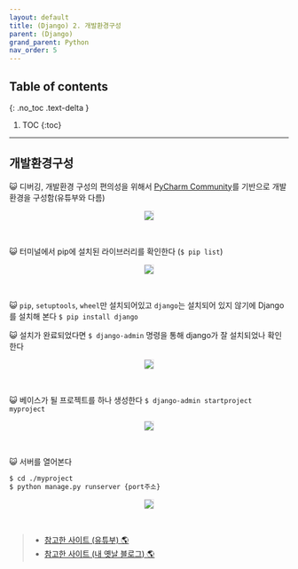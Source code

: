 ```yaml
---
layout: default
title: (Django) 2. 개발환경구성
parent: (Django)
grand_parent: Python
nav_order: 5
---
```


## Table of contents
{: .no_toc .text-delta }

1. TOC
{:toc}

---

## 개발환경구성

😺 디버깅, 개발환경 구성의 편의성을 위해서 [PyCharm Community](https://www.jetbrains.com/ko-kr/pycharm/download/#section=windows)를 기반으로 개발환경을 구성함(유튜부와 다름)

<p align="center">
  <img src="https://taehyungs-programming-blog.github.io/blog/assets/images/python/django/basic-2-1.png" style="border-radius:5%;border:1px solid #e6e1e8"/>
</p>

<br>

😺 터미널에서 pip에 설치된 라이브러리를 확인한다 (`$ pip list`)

<p align="center">
  <img src="https://taehyungs-programming-blog.github.io/blog/assets/images/python/django/basic-2-2.png" style="border-radius:5%;border:1px solid #e6e1e8"/>
</p>

<br>

😺 `pip`, `setuptools`, `wheel`만 설치되어있고 `django`는 설치되어 있지 않기에 Django를 설치해 본다 `$ pip install django`

😺 설치가 완료되었다면 `$ django-admin` 명령을 통해 django가 잘 설치되었나 확인한다

<p align="center">
  <img src="https://taehyungs-programming-blog.github.io/blog/assets/images/python/django/basic-2-3.png" style="border-radius:5%;border:1px solid #e6e1e8"/>
</p>

<br>

😺 베이스가 될 프로젝트를 하나 생성한다 `$ django-admin startproject myproject`

<p align="center">
  <img src="https://taehyungs-programming-blog.github.io/blog/assets/images/python/django/basic-2-4.png" style="border-radius:5%;border:1px solid #e6e1e8"/>
</p>

<br>

😺 서버를 열어본다 

```bash
$ cd ./myproject
$ python manage.py runserver {port주소}
```

<p align="center">
  <img src="https://taehyungs-programming-blog.github.io/blog/assets/images/python/django/basic-2-5.png" style="border-radius:5%;border:1px solid #e6e1e8"/>
</p>

<br>

> - [참고한 사이트 (유튜부) 🌎](https://www.youtube.com/watch?v=xGdUNyVkAto)
> - [참고한 사이트 (내 옛날 블로그) 🌎](https://easycoding-7.github.io/blog/django/basic/1/#/)